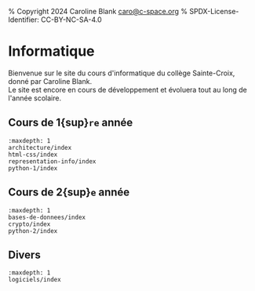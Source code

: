 % Copyright 2024 Caroline Blank <caro@c-space.org>
% SPDX-License-Identifier: CC-BY-NC-SA-4.0

# Informatique

Bienvenue sur le site du cours d'informatique du collège Sainte-Croix, donné par
Caroline Blank.\
Le site est encore en cours de développement et évoluera tout au long de l'année
scolaire.

## Cours de 1{sup}`re` année

```{toctree}
:maxdepth: 1
architecture/index
html-css/index
representation-info/index
python-1/index
```

## Cours de 2{sup}`e` année

```{toctree}
:maxdepth: 1
bases-de-donnees/index
crypto/index
python-2/index
```

## Divers

```{toctree}
:maxdepth: 1
logiciels/index
```
